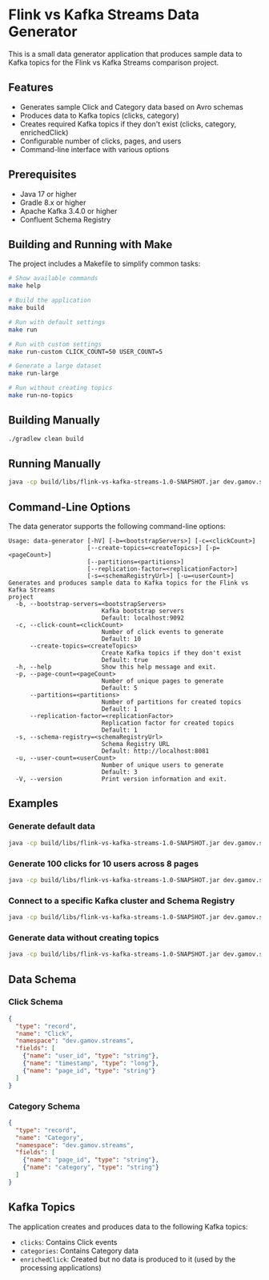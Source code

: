 # Flink vs Kafka Streams Data Generator

This is a small data generator application that produces sample data to Kafka topics for the Flink vs Kafka Streams comparison project.

## Features

- Generates sample Click and Category data based on Avro schemas
- Produces data to Kafka topics (clicks, category)
- Creates required Kafka topics if they don't exist (clicks, category, enrichedClick)
- Configurable number of clicks, pages, and users
- Command-line interface with various options

## Prerequisites

- Java 17 or higher
- Gradle 8.x or higher
- Apache Kafka 3.4.0 or higher
- Confluent Schema Registry

## Building and Running with Make

The project includes a Makefile to simplify common tasks:

```bash
# Show available commands
make help

# Build the application
make build

# Run with default settings
make run

# Run with custom settings
make run-custom CLICK_COUNT=50 USER_COUNT=5

# Generate a large dataset
make run-large

# Run without creating topics
make run-no-topics
```

## Building Manually

```bash
./gradlew clean build
```

## Running Manually

```bash
java -cp build/libs/flink-vs-kafka-streams-1.0-SNAPSHOT.jar dev.gamov.streams.generator.DataGeneratorApp
```

## Command-Line Options

The data generator supports the following command-line options:

```
Usage: data-generator [-hV] [-b=<bootstrapServers>] [-c=<clickCount>]
                      [--create-topics=<createTopics>] [-p=<pageCount>]
                      [--partitions=<partitions>]
                      [--replication-factor=<replicationFactor>]
                      [-s=<schemaRegistryUrl>] [-u=<userCount>]
Generates and produces sample data to Kafka topics for the Flink vs Kafka Streams
project
  -b, --bootstrap-servers=<bootstrapServers>
                          Kafka bootstrap servers
                          Default: localhost:9092
  -c, --click-count=<clickCount>
                          Number of click events to generate
                          Default: 10
      --create-topics=<createTopics>
                          Create Kafka topics if they don't exist
                          Default: true
  -h, --help              Show this help message and exit.
  -p, --page-count=<pageCount>
                          Number of unique pages to generate
                          Default: 5
      --partitions=<partitions>
                          Number of partitions for created topics
                          Default: 1
      --replication-factor=<replicationFactor>
                          Replication factor for created topics
                          Default: 1
  -s, --schema-registry=<schemaRegistryUrl>
                          Schema Registry URL
                          Default: http://localhost:8081
  -u, --user-count=<userCount>
                          Number of unique users to generate
                          Default: 3
  -V, --version           Print version information and exit.
```

## Examples

### Generate default data

```bash
java -cp build/libs/flink-vs-kafka-streams-1.0-SNAPSHOT.jar dev.gamov.streams.generator.DataGeneratorApp
```

### Generate 100 clicks for 10 users across 8 pages

```bash
java -cp build/libs/flink-vs-kafka-streams-1.0-SNAPSHOT.jar dev.gamov.streams.generator.DataGeneratorApp -c 100 -u 10 -p 8
```

### Connect to a specific Kafka cluster and Schema Registry

```bash
java -cp build/libs/flink-vs-kafka-streams-1.0-SNAPSHOT.jar dev.gamov.streams.generator.DataGeneratorApp -b kafka1:9092,kafka2:9092 -s http://schema-registry:8081
```

### Generate data without creating topics

```bash
java -cp build/libs/flink-vs-kafka-streams-1.0-SNAPSHOT.jar dev.gamov.streams.generator.DataGeneratorApp --create-topics=false
```

## Data Schema

### Click Schema
```json
{
  "type": "record",
  "name": "Click",
  "namespace": "dev.gamov.streams",
  "fields": [
    {"name": "user_id", "type": "string"},
    {"name": "timestamp", "type": "long"},
    {"name": "page_id", "type": "string"}
  ]
}
```

### Category Schema
```json
{
  "type": "record",
  "name": "Category",
  "namespace": "dev.gamov.streams",
  "fields": [
    {"name": "page_id", "type": "string"},
    {"name": "category", "type": "string"}
  ]
}
```

## Kafka Topics

The application creates and produces data to the following Kafka topics:

- `clicks`: Contains Click events
- `categories`: Contains Category data
- `enrichedClick`: Created but no data is produced to it (used by the processing applications)
